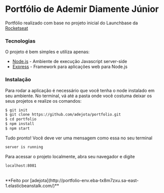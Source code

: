 # Portfólio de Ademir Diamente Júnior


Portfólio realizado com base no projeto inicial do Launchbase da [Rocketseat](https://rocketseat.com.br/)


### Tecnologias


O projeto é bem simples e utiliza apenas:


* [Node.js](https://nodejs.org/en/) - Ambiente de execução Javascript server-side
* [Express](https://expressjs.com/pt-br/) - Framework para aplicações web para Node.js


### Instalação


Para rodar a aplicação é necessário que você tenha o node instalado em seu ambiente.
No terminal, vá até a pasta onde você costuma deixar os seus projetos e realize os comandos:


```sh
$ git init
$ git clone https://github.com/adejota/portfolio.git
$ cd portfolio
$ npm install
$ npm start
```


Tudo pronto! Você deve ver uma mensagem como essa no seu terminal


```sh
server is running
```


Para acessar o projeto localmente, abra seu navegador e digite 


```sh
localhost:8081
```


</br>
**Feito por [adejota](http://portfolio-env.eba-tx8m7zxu.sa-east-1.elasticbeanstalk.com/)**
